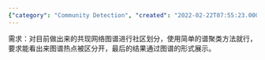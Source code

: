 ```yaml
---
{"category": "Community Detection", "created": "2022-02-22T07:55:23.000Z", "date": "2022-02-22 07:55:23", "description": "This text explores the process of creating a mindmap to divide a co-occurrence network graph into communities using basic clustering techniques. The objective is to visually highlight the graph's hotspots and present the findings in a network format.", "modified": "2022-08-18T15:24:17.139Z", "tags": ["freelancer"], "title": "Mindmap"}
---
```

需求：对目前做出来的共现网络图谱进行社区划分，使用简单的谱聚类方法就行，要求能看出来图谱热点被区分开，最后的结果通过图谱的形式展示。